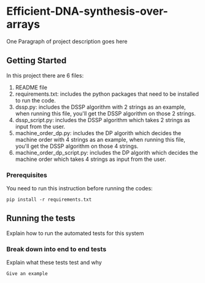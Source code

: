 # Efficient-DNA-synthesis-over-arrays

One Paragraph of project description goes here

## Getting Started

In this project there are 6 files:
1) README file
2) requirements.txt: includes the python packages that need to be installed to run the code.
3) dssp.py: includes the DSSP algorithm with 2 strings as an example, when running this file, you'll get the DSSP algorithm on those 2 strings.
4) dssp_script.py: includes the DSSP algorithm which takes 2 strings as input from the user.
5) machine_order_dp.py: includes the DP algorith which decides the machine order with 4 strings as an example, when running this file, you'll get the DSSP algorithm on those 4 strings.
6) machine_order_dp_script.py: includes the DP algorith which decides the machine order which takes 4 strings as input from the user.


### Prerequisites

You need to run this instruction before running the codes:

```
pip install -r requirements.txt
```

## Running the tests

Explain how to run the automated tests for this system

### Break down into end to end tests

Explain what these tests test and why

```
Give an example
```
